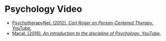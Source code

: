 # Psychology Video

- [PsychotherapyNet. (2012). *Carl Roger on Person-Centered Therapy*. YouTube.](https://www.youtube.com/watch?v=o0neRQzudzw)
- [Macat. (2016). *An introduction to the discipline of Psychology*. YouTube.](https://www.youtube.com/watch?v=J3nlGWelVj8)
